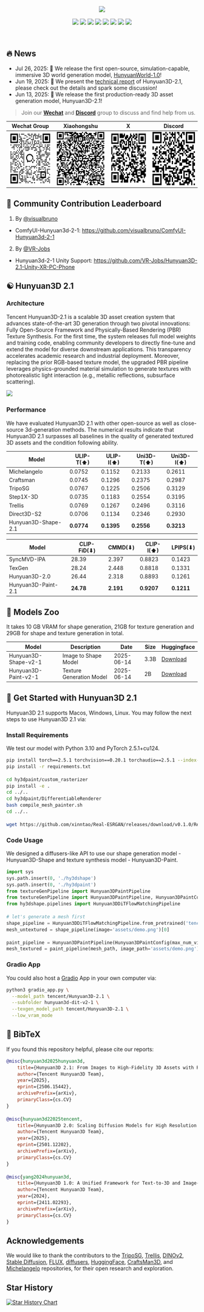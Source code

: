 
<p align="center">
  <img src="assets/images/teaser.jpg">
</p>


<div align="center">
  <a href=https://3d.hunyuan.tencent.com target="_blank"><img src=https://img.shields.io/badge/Official%20Site-333399.svg?logo=homepage height=22px></a>
  <a href=https://huggingface.co/spaces/tencent/Hunyuan3D-2.1  target="_blank"><img src=https://img.shields.io/badge/%F0%9F%A4%97%20Demo-276cb4.svg height=22px></a>
  <a href=https://huggingface.co/tencent/Hunyuan3D-2.1 target="_blank"><img src=https://img.shields.io/badge/%F0%9F%A4%97%20Models-d96902.svg height=22px></a>
  <a href=https://3d-models.hunyuan.tencent.com/ target="_blank"><img src= https://img.shields.io/badge/Page-bb8a2e.svg?logo=github height=22px></a>
  <a href=https://discord.gg/dNBrdrGGMa target="_blank"><img src= https://img.shields.io/badge/Discord-white.svg?logo=discord height=22px></a>
  <a href=https://arxiv.org/pdf/2506.15442 target="_blank"><img src=https://img.shields.io/badge/Report-b5212f.svg?logo=arxiv height=22px></a>
  <a href=https://x.com/TencentHunyuan target="_blank"><img src=https://img.shields.io/badge/Hunyuan-black.svg?logo=x height=22px></a>
 <a href="#community-resources" target="_blank"><img src=https://img.shields.io/badge/Community-lavender.svg?logo=homeassistantcommunitystore height=22px></a>
</div>

[//]: # (  <a href=# target="_blank"><img src=https://img.shields.io/badge/Report-b5212f.svg?logo=arxiv height=22px></a>)

[//]: # (  <a href=# target="_blank"><img src= https://img.shields.io/badge/Colab-8f2628.svg?logo=googlecolab height=22px></a>)

[//]: # (  <a href="#"><img alt="PyPI - Downloads" src="https://img.shields.io/pypi/v/mulankit?logo=pypi"  height=22px></a>)
<br>

## 🔥 News

- Jul 26, 2025: 🤗 We release the first open-source, simulation-capable, immersive 3D world generation model, [HunyuanWorld-1.0](https://github.com/Tencent-Hunyuan/HunyuanWorld-1.0)!
- Jun 19, 2025: 👋 We present the [technical report](https://arxiv.org/pdf/2506.15442) of Hunyuan3D-2.1, please check out the details and spark some discussion!
- Jun 13, 2025: 🤗 We release the first production-ready 3D asset generation model, Hunyuan3D-2.1!

> Join our **[Wechat](#)** and **[Discord](https://discord.gg/dNBrdrGGMa)** group to discuss and find help from us.

| Wechat Group                                     | Xiaohongshu                                           | X                                           | Discord                                           |
|--------------------------------------------------|-------------------------------------------------------|---------------------------------------------|---------------------------------------------------|
| <img src="assets/qrcode/wechat.png"  height=140> | <img src="assets/qrcode/xiaohongshu.png"  height=140> | <img src="assets/qrcode/x.png"  height=140> | <img src="assets/qrcode/discord.png"  height=140> |        

## 🤗 Community Contribution Leaderboard
1. By [@visualbruno](https://github.com/visualbruno)
  - ComfyUI-Hunyuan3d-2-1: https://github.com/visualbruno/ComfyUI-Hunyuan3d-2-1
2. By [@VR-Jobs](https://github.com/VR-Jobs)
  - Hunyuan3d-2-1 Unity Support: https://github.com/VR-Jobs/Hunyuan3D-2.1-Unity-XR-PC-Phone

## ☯️ **Hunyuan3D 2.1**

### Architecture

Tencent Hunyuan3D-2.1 is a scalable 3D asset creation system that advances state-of-the-art 3D generation through two pivotal innovations: Fully Open-Source Framework and  Physically-Based Rendering (PBR) Texture Synthesis. For the first time, the system releases full model weights and training code, enabling community developers to directly fine-tune and extend the model for diverse downstream applications. This transparency accelerates academic research and industrial deployment. Moreover, replacing the prior RGB-based texture model, the upgraded PBR pipeline leverages  physics-grounded material simulation  to generate textures with photorealistic light interaction (e.g., metallic reflections, subsurface scattering).

<p align="left">
  <img src="assets/images/pipeline.png">
</p>

### Performance

We have evaluated Hunyuan3D 2.1 with other open-source as well as close-source 3d-generation methods.
The numerical results indicate that Hunyuan3D 2.1 surpasses all baselines in the quality of generated textured 3D assets
and the condition following ability.

| Model                   | ULIP-T(⬆)   | ULIP-I(⬆) | Uni3D-T(⬆)      | Uni3D-I(⬆) |
|-------------------------|-----------|-------------|-------------|---------------|
| Michelangelo  | 0.0752     | 0.1152      | 0.2133     | 0.2611         |
| Craftsman | 0.0745     | 0.1296      | 0.2375     | 0.2987         |
| TripoSG | 0.0767     | 0.1225      | 0.2506     | 0.3129       |
| Step1X-3D | 0.0735     | 0.1183      | 0.2554     | 0.3195         |
| Trellis | 0.0769     | 0.1267      | 0.2496     | 0.3116         |
| Direct3D-S2 | 0.0706     | 0.1134      | 0.2346     | 0.2930         |
| Hunyuan3D-Shape-2.1           | **0.0774** | **0.1395**  | **0.2556** | **0.3213** |


| Model                   | CLIP-FiD(⬇)   | CMMD(⬇) | CLIP-I(⬆)      | LPIPS(⬇) |
|-------------------------|-----------|-------------|-------------|---------------|
| SyncMVD-IPA  | 28.39     | 2.397      | 0.8823     | 0.1423         |
| TexGen | 28.24     | 2.448      | 0.8818     | 0.1331         |
| Hunyuan3D-2.0 | 26.44     | 2.318     | 0.8893     | 0.1261         |
| Hunyuan3D-Paint-2.1           | **24.78** | **2.191**  | **0.9207** | **0.1211**     |



## 🎁 Models Zoo

It takes 10 GB VRAM for shape generation, 21GB for texture generation and 29GB for shape and texture generation in total.


| Model                      | Description                 | Date       | Size | Huggingface                                                                               |
|----------------------------|-----------------------------|------------|------|-------------------------------------------------------------------------------------------| 
| Hunyuan3D-Shape-v2-1         | Image to Shape Model        | 2025-06-14 | 3.3B | [Download](https://huggingface.co/tencent/Hunyuan3D-2.1/tree/main/hunyuan3d-dit-v2-1)         |
| Hunyuan3D-Paint-v2-1       | Texture Generation Model    | 2025-06-14 | 2B | [Download](https://huggingface.co/tencent/Hunyuan3D-2.1/tree/main/hunyuan3d-paintpbr-v2-1)       |


## 🤗 Get Started with Hunyuan3D 2.1

Hunyuan3D 2.1 supports Macos, Windows, Linux. You may follow the next steps to use Hunyuan3D 2.1 via:

### Install Requirements
We test our model with Python 3.10 and PyTorch 2.5.1+cu124.
```bash
pip install torch==2.5.1 torchvision==0.20.1 torchaudio==2.5.1 --index-url https://download.pytorch.org/whl/cu124
pip install -r requirements.txt

cd hy3dpaint/custom_rasterizer
pip install -e .
cd ../..
cd hy3dpaint/DifferentiableRenderer
bash compile_mesh_painter.sh
cd ../..

wget https://github.com/xinntao/Real-ESRGAN/releases/download/v0.1.0/RealESRGAN_x4plus.pth -P hy3dpaint/ckpt
```

### Code Usage

We designed a diffusers-like API to use our shape generation model - Hunyuan3D-Shape and texture synthesis model -
Hunyuan3D-Paint.

```python
import sys
sys.path.insert(0, './hy3dshape')
sys.path.insert(0, './hy3dpaint')
from textureGenPipeline import Hunyuan3DPaintPipeline
from textureGenPipeline import Hunyuan3DPaintPipeline, Hunyuan3DPaintConfig
from hy3dshape.pipelines import Hunyuan3DDiTFlowMatchingPipeline

# let's generate a mesh first
shape_pipeline = Hunyuan3DDiTFlowMatchingPipeline.from_pretrained('tencent/Hunyuan3D-2.1')
mesh_untextured = shape_pipeline(image='assets/demo.png')[0]

paint_pipeline = Hunyuan3DPaintPipeline(Hunyuan3DPaintConfig(max_num_view=6, resolution=512))
mesh_textured = paint_pipeline(mesh_path, image_path='assets/demo.png')
```


### Gradio App

You could also host a [Gradio](https://www.gradio.app/) App in your own computer via:


```bash
python3 gradio_app.py \
  --model_path tencent/Hunyuan3D-2.1 \
  --subfolder hunyuan3d-dit-v2-1 \
  --texgen_model_path tencent/Hunyuan3D-2.1 \
  --low_vram_mode
```


## 🔗 BibTeX

If you found this repository helpful, please cite our reports:

```bibtex
@misc{hunyuan3d2025hunyuan3d,
    title={Hunyuan3D 2.1: From Images to High-Fidelity 3D Assets with Production-Ready PBR Material},
    author={Tencent Hunyuan3D Team},
    year={2025},
    eprint={2506.15442},
    archivePrefix={arXiv},
    primaryClass={cs.CV}
}

@misc{hunyuan3d22025tencent,
    title={Hunyuan3D 2.0: Scaling Diffusion Models for High Resolution Textured 3D Assets Generation},
    author={Tencent Hunyuan3D Team},
    year={2025},
    eprint={2501.12202},
    archivePrefix={arXiv},
    primaryClass={cs.CV}
}

@misc{yang2024hunyuan3d,
    title={Hunyuan3D 1.0: A Unified Framework for Text-to-3D and Image-to-3D Generation},
    author={Tencent Hunyuan3D Team},
    year={2024},
    eprint={2411.02293},
    archivePrefix={arXiv},
    primaryClass={cs.CV}
}
```

## Acknowledgements

We would like to thank the contributors to
the [TripoSG](https://github.com/VAST-AI-Research/TripoSG), [Trellis](https://github.com/microsoft/TRELLIS),  [DINOv2](https://github.com/facebookresearch/dinov2), [Stable Diffusion](https://github.com/Stability-AI/stablediffusion), [FLUX](https://github.com/black-forest-labs/flux), [diffusers](https://github.com/huggingface/diffusers), [HuggingFace](https://huggingface.co), [CraftsMan3D](https://github.com/wyysf-98/CraftsMan3D), 
and [Michelangelo](https://github.com/NeuralCarver/Michelangelo/tree/main) repositories, for their open research and
exploration.

## Star History

<a href="https://star-history.com/#Tencent-Hunyuan/Hunyuan3D-2.1&Date">
 <picture>
   <source media="(prefers-color-scheme: dark)" srcset="https://api.star-history.com/svg?repos=Tencent-Hunyuan/Hunyuan3D-2.1&type=Date&theme=dark" />
   <source media="(prefers-color-scheme: light)" srcset="https://api.star-history.com/svg?repos=Tencent-Hunyuan/Hunyuan3D-2.1&type=Date" />
   <img alt="Star History Chart" src="https://api.star-history.com/svg?repos=Tencent-Hunyuan/Hunyuan3D-2.1&type=Date" />
 </picture>
</a>
